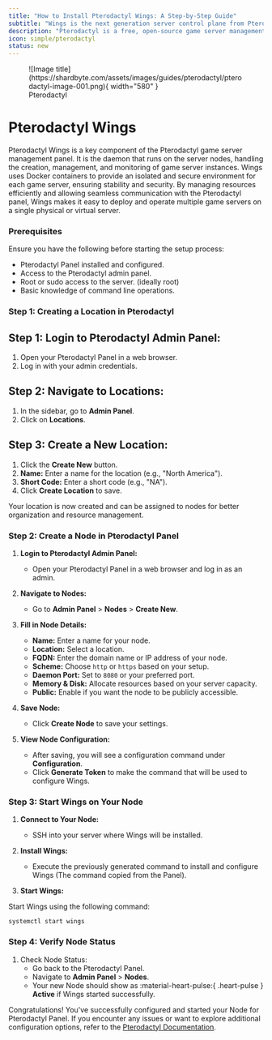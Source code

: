 ```yaml
---
title: "How to Install Pterodactyl Wings: A Step-by-Step Guide"
subtitle: "Wings is the next generation server control plane from Pterodactyl."
description: "Pterodactyl is a free, open-source game server management panel built with PHP, React, and Go. Designed with security in mind, Pterodactyl runs all game servers in isolated Docker containers while exposing a beautiful and intuitive UI to end users. "
icon: simple/pterodactyl
status: new
---
```


<figure markdown>
  ![Image title](https://shardbyte.com/assets/images/guides/pterodactyl/pterodactyl-image-001.png){ width="580" }
  <figcaption>Pterodactyl</figcaption>
</figure>

# **Pterodactyl Wings**
Pterodactyl Wings is a key component of the Pterodactyl game server management panel. It is the daemon that runs on the server nodes, handling the creation, management, and monitoring of game server instances. Wings uses Docker containers to provide an isolated and secure environment for each game server, ensuring stability and security. By managing resources efficiently and allowing seamless communication with the Pterodactyl panel, Wings makes it easy to deploy and operate multiple game servers on a single physical or virtual server.

### **Prerequisites**

Ensure you have the following before starting the setup process:

- Pterodactyl Panel installed and configured.
- Access to the Pterodactyl admin panel.
- Root or sudo access to the server. (ideally root)
- Basic knowledge of command line operations.

### **Step 1: Creating a Location in Pterodactyl**

## Step 1: Login to Pterodactyl Admin Panel:
1. Open your Pterodactyl Panel in a web browser.
2. Log in with your admin credentials.

## Step 2: Navigate to Locations:
1. In the sidebar, go to **Admin Panel**.
2. Click on **Locations**.

## Step 3: Create a New Location:
1. Click the **Create New** button.
2. **Name:** Enter a name for the location (e.g., "North America").
3. **Short Code:** Enter a short code (e.g., "NA").
4. Click **Create Location** to save.

Your location is now created and can be assigned to nodes for better organization and resource management.

### **Step 2: Create a Node in Pterodactyl Panel**

1. **Login to Pterodactyl Admin Panel:**
    - Open your Pterodactyl Panel in a web browser and log in as an admin.

2. **Navigate to Nodes:**
    - Go to **Admin Panel** > **Nodes** > **Create New**.

3. **Fill in Node Details:**
    - **Name:** Enter a name for your node.
    - **Location:** Select a location.
    - **FQDN:** Enter the domain name or IP address of your node.
    - **Scheme:** Choose `http` or `https` based on your setup.
    - **Daemon Port:** Set to `8080` or your preferred port.
    - **Memory & Disk:** Allocate resources based on your server capacity.
    - **Public:** Enable if you want the node to be publicly accessible.

4. **Save Node:**
    - Click **Create Node** to save your settings.

5. **View Node Configuration:**
    - After saving, you will see a configuration command under **Configuration**.
    - Click **Generate Token** to make the command that will be used to configure Wings.

### **Step 3: Start Wings on Your Node**

1. **Connect to Your Node:**
    - SSH into your server where Wings will be installed.

2. **Install Wings:**
   - Execute the previously generated command to install and configure Wings (The command copied from the Panel).

3. **Start Wings:**

Start Wings using the following command:
``` { .bash .copy }
systemctl start wings
```

### **Step 4: Verify Node Status**

1. Check Node Status:
    - Go back to the Pterodactyl Panel.
    - Navigate to **Admin Panel** > **Nodes**.
    - Your new Node should show as :material-heart-pulse:{ .heart-pulse } **Active** if Wings started successfully.

Congratulations! You've successfully configured and started your Node for Pterodactyl Panel. If you encounter any issues or want to explore additional configuration options, refer to the [Pterodactyl Documentation](https://pterodactyl.io/wings/1.0/installing.html).
